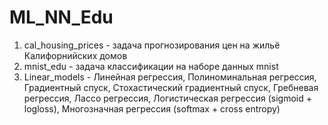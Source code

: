 # ML_NN_Edu

1) cal_housing_prices - задача прогнозирования цен на жильё Калифорнийских домов
2) mnist_edu - задача классификации на наборе данных mnist
3) Linear_models - Линейная регрессия, Полиноминальная регрессия, Градиентный спуск, Стохастический градиентный спуск, Гребневая регрессия, Лассо регрессия, Логистическая регрессия (sigmoid + logloss), Многозначная регрессия (softmax + cross entropy)
